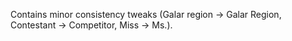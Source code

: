 Contains minor consistency tweaks (Galar region -> Galar Region, Contestant -> Competitor, Miss -> Ms.).
